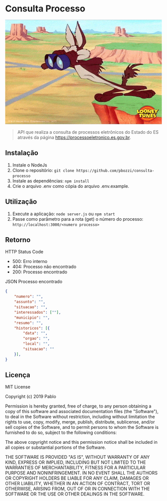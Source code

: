 # Consulta Processo

![Coyote](https://github.com/pbozzi/consulta-processo/blob/master/assets/coyote.gif)

> API que realiza a consulta de processos eletrônicos do Estado do ES através da página https://processoeletronico.es.gov.br.

## Instalação

1. Instale o NodeJs
1. Clone o repositório: `git clone https://github.com/pbozzi/consulta-processo`
1. Instale as dependências: `npm install`
1. Crie o arquivo .env como cópia do arquivo .env.example.

## Utilização

1. Execute a aplicação: `node server.js` ou `npm start`
1. Passe como parâmetro para a rota (get) o número do processo: `http://localhost:3000/<numero processo>`

## Retorno

HTTP Status Code
* 500: Erro interno
* 404: Processo não encontrado
* 200: Processo encontrado

JSON Processo encontrado
```json
{
    "numero": "",
    "assunto": "",
    "situacao": "",
    "interessados": [""],
    "municipio": "",
    "resumo": "",
    "historicos": [{
        "data": "",
        "orgao": "",
        "local": "",
        "situacao": ""
    }],
}
```

## Licença

MIT License

Copyright (c) 2019 Pablo

Permission is hereby granted, free of charge, to any person obtaining a copy
of this software and associated documentation files (the "Software"), to deal
in the Software without restriction, including without limitation the rights
to use, copy, modify, merge, publish, distribute, sublicense, and/or sell
copies of the Software, and to permit persons to whom the Software is
furnished to do so, subject to the following conditions:

The above copyright notice and this permission notice shall be included in all
copies or substantial portions of the Software.

THE SOFTWARE IS PROVIDED "AS IS", WITHOUT WARRANTY OF ANY KIND, EXPRESS OR
IMPLIED, INCLUDING BUT NOT LIMITED TO THE WARRANTIES OF MERCHANTABILITY,
FITNESS FOR A PARTICULAR PURPOSE AND NONINFRINGEMENT. IN NO EVENT SHALL THE
AUTHORS OR COPYRIGHT HOLDERS BE LIABLE FOR ANY CLAIM, DAMAGES OR OTHER
LIABILITY, WHETHER IN AN ACTION OF CONTRACT, TORT OR OTHERWISE, ARISING FROM,
OUT OF OR IN CONNECTION WITH THE SOFTWARE OR THE USE OR OTHER DEALINGS IN THE
SOFTWARE.